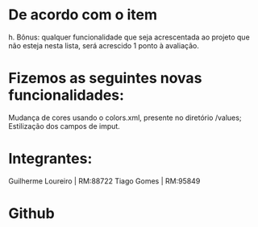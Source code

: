 # De acordo com o item 
h. Bônus: qualquer funcionalidade que seja acrescentada ao projeto que
não esteja nesta lista, será acrescido 1 ponto à avaliação.

# Fizemos as seguintes novas funcionalidades: 
Mudança de cores usando o colors.xml, presente no diretório /values;
Estilização dos campos de imput.

# Integrantes:
Guilherme Loureiro | RM:88722
Tiago Gomes | RM:95849

# Github


